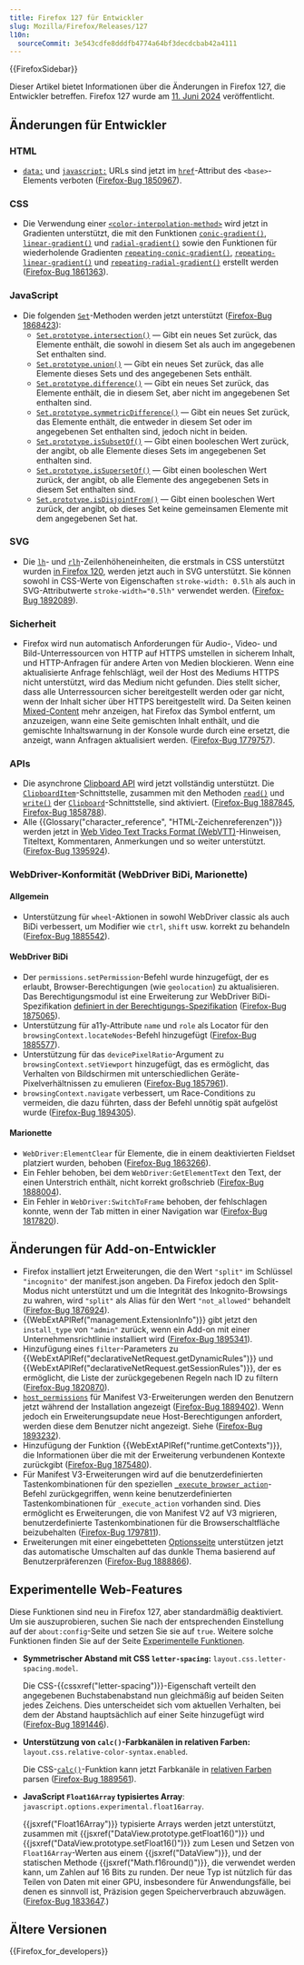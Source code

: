 ```yaml
---
title: Firefox 127 für Entwickler
slug: Mozilla/Firefox/Releases/127
l10n:
  sourceCommit: 3e543cdfe8dddfb4774a64bf3decdcbab42a4111
---
```


{{FirefoxSidebar}}

Dieser Artikel bietet Informationen über die Änderungen in Firefox 127, die Entwickler betreffen. Firefox 127 wurde am [11. Juni 2024](https://whattrainisitnow.com/release/?version=127) veröffentlicht.

## Änderungen für Entwickler

### HTML

- [`data:`](/de/docs/Web/URI/Reference/Schemes/data) und [`javascript:`](/de/docs/Web/URI/Reference/Schemes/javascript) URLs sind jetzt im [`href`](/de/docs/Web/HTML/Reference/Elements/base#href)-Attribut des `<base>`-Elements verboten ([Firefox-Bug 1850967](https://bugzil.la/1850967)).

### CSS

- Die Verwendung einer [`<color-interpolation-method>`](/de/docs/Web/CSS/color-interpolation-method) wird jetzt in Gradienten unterstützt, die mit den Funktionen [`conic-gradient()`](/de/docs/Web/CSS/gradient/conic-gradient), [`linear-gradient()`](/de/docs/Web/CSS/gradient/linear-gradient) und [`radial-gradient()`](/de/docs/Web/CSS/gradient/radial-gradient) sowie den Funktionen für wiederholende Gradienten [`repeating-conic-gradient()`](/de/docs/Web/CSS/gradient/repeating-conic-gradient), [`repeating-linear-gradient()`](/de/docs/Web/CSS/gradient/repeating-linear-gradient) und [`repeating-radial-gradient()`](/de/docs/Web/CSS/gradient/repeating-radial-gradient) erstellt werden ([Firefox-Bug 1861363](https://bugzil.la/1861363)).

### JavaScript

- Die folgenden [`Set`](/de/docs/Web/JavaScript/Reference/Global_Objects/Set)-Methoden werden jetzt unterstützt ([Firefox-Bug 1868423](https://bugzil.la/1868423)):
  - [`Set.prototype.intersection()`](/de/docs/Web/JavaScript/Reference/Global_Objects/Set/intersection) — Gibt ein neues Set zurück, das Elemente enthält, die sowohl in diesem Set als auch im angegebenen Set enthalten sind.
  - [`Set.prototype.union()`](/de/docs/Web/JavaScript/Reference/Global_Objects/Set/union) — Gibt ein neues Set zurück, das alle Elemente dieses Sets und des angegebenen Sets enthält.
  - [`Set.prototype.difference()`](/de/docs/Web/JavaScript/Reference/Global_Objects/Set/difference) — Gibt ein neues Set zurück, das Elemente enthält, die in diesem Set, aber nicht im angegebenen Set enthalten sind.
  - [`Set.prototype.symmetricDifference()`](/de/docs/Web/JavaScript/Reference/Global_Objects/Set/symmetricDifference) — Gibt ein neues Set zurück, das Elemente enthält, die entweder in diesem Set oder im angegebenen Set enthalten sind, jedoch nicht in beiden.
  - [`Set.prototype.isSubsetOf()`](/de/docs/Web/JavaScript/Reference/Global_Objects/Set/isSubsetOf) — Gibt einen booleschen Wert zurück, der angibt, ob alle Elemente dieses Sets im angegebenen Set enthalten sind.
  - [`Set.prototype.isSupersetOf()`](/de/docs/Web/JavaScript/Reference/Global_Objects/Set/isSupersetOf) — Gibt einen booleschen Wert zurück, der angibt, ob alle Elemente des angegebenen Sets in diesem Set enthalten sind.
  - [`Set.prototype.isDisjointFrom()`](/de/docs/Web/JavaScript/Reference/Global_Objects/Set/isDisjointFrom) — Gibt einen booleschen Wert zurück, der angibt, ob dieses Set keine gemeinsamen Elemente mit dem angegebenen Set hat.

### SVG

- Die [`lh`](/de/docs/Web/CSS/length#lh)- und [`rlh`](/de/docs/Web/CSS/length#rlh)-Zeilenhöheneinheiten, die erstmals in CSS unterstützt wurden [in Firefox 120](/de/docs/Mozilla/Firefox/Releases/120#css), werden jetzt auch in SVG unterstützt. Sie können sowohl in CSS-Werte von Eigenschaften `stroke-width: 0.5lh` als auch in SVG-Attributwerte `stroke-width="0.5lh"` verwendet werden. ([Firefox-Bug 1892089](https://bugzil.la/1892089)).

### Sicherheit

- Firefox wird nun automatisch Anforderungen für Audio-, Video- und Bild-Unterressourcen von HTTP auf HTTPS umstellen in sicherem Inhalt, und HTTP-Anfragen für andere Arten von Medien blockieren. Wenn eine aktualisierte Anfrage fehlschlägt, weil der Host des Mediums HTTPS nicht unterstützt, wird das Medium nicht gefunden.
  Dies stellt sicher, dass alle Unterressourcen sicher bereitgestellt werden oder gar nicht, wenn der Inhalt sicher über HTTPS bereitgestellt wird.
  Da Seiten keinen [Mixed-Content](/de/docs/Web/Security/Mixed_content) mehr anzeigen, hat Firefox das Symbol entfernt, um anzuzeigen, wann eine Seite gemischten Inhalt enthält, und die gemischte Inhaltswarnung in der Konsole wurde durch eine ersetzt, die anzeigt, wann Anfragen aktualisiert werden.
  ([Firefox-Bug 1779757](https://bugzil.la/1779757)).

### APIs

- Die asynchrone [Clipboard API](/de/docs/Web/API/Clipboard_API) wird jetzt vollständig unterstützt. Die [`ClipboardItem`](/de/docs/Web/API/ClipboardItem)-Schnittstelle, zusammen mit den Methoden [`read()`](/de/docs/Web/API/Clipboard/read) und [`write()`](/de/docs/Web/API/Clipboard/write) der [`Clipboard`](/de/docs/Web/API/Clipboard)-Schnittstelle, sind aktiviert. ([Firefox-Bug 1887845](https://bugzil.la/1887845), [Firefox-Bug 1858788](https://bugzil.la/1858788)).
- Alle {{Glossary("character_reference", "HTML-Zeichenreferenzen")}} werden jetzt in [Web Video Text Tracks Format (WebVTT)](/de/docs/Web/API/WebVTT_API)-Hinweisen, Titeltext, Kommentaren, Anmerkungen und so weiter unterstützt. ([Firefox-Bug 1395924](https://bugzil.la/1395924)).

### WebDriver-Konformität (WebDriver BiDi, Marionette)

#### Allgemein

- Unterstützung für `wheel`-Aktionen in sowohl WebDriver classic als auch BiDi verbessert, um Modifier wie `ctrl`, `shift` usw. korrekt zu behandeln ([Firefox-Bug 1885542](https://bugzil.la/1885542)).

#### WebDriver BiDi

- Der `permissions.setPermission`-Befehl wurde hinzugefügt, der es erlaubt, Browser-Berechtigungen (wie `geolocation`) zu aktualisieren. Das Berechtigungsmodul ist eine Erweiterung zur WebDriver BiDi-Spezifikation [definiert in der Berechtigungs-Spezifikation](https://w3c.github.io/permissions/#webdriver-bidi-module-permissions) ([Firefox-Bug 1875065](https://bugzil.la/1875065)).
- Unterstützung für a11y-Attribute `name` und `role` als Locator für den `browsingContext.locateNodes`-Befehl hinzugefügt ([Firefox-Bug 1885577](https://bugzil.la/1885577)).
- Unterstützung für das `devicePixelRatio`-Argument zu `browsingContext.setViewport` hinzugefügt, das es ermöglicht, das Verhalten von Bildschirmen mit unterschiedlichen Geräte-Pixelverhältnissen zu emulieren ([Firefox-Bug 1857961](https://bugzil.la/1857961)).
- `browsingContext.navigate` verbessert, um Race-Conditions zu vermeiden, die dazu führten, dass der Befehl unnötig spät aufgelöst wurde ([Firefox-Bug 1894305](https://bugzil.la/1894305)).

#### Marionette

- `WebDriver:ElementClear` für Elemente, die in einem deaktivierten Fieldset platziert wurden, behoben ([Firefox-Bug 1863266](https://bugzil.la/1863266)).
- Ein Fehler behoben, bei dem `WebDriver:GetElementText` den Text, der einen Unterstrich enthält, nicht korrekt großschrieb ([Firefox-Bug 1888004](https://bugzil.la/1888004)).
- Ein Fehler in `WebDriver:SwitchToFrame` behoben, der fehlschlagen konnte, wenn der Tab mitten in einer Navigation war ([Firefox-Bug 1817820](https://bugzil.la/1817820)).

## Änderungen für Add-on-Entwickler

- Firefox installiert jetzt Erweiterungen, die den Wert `"split"` im Schlüssel `"incognito"` der manifest.json angeben. Da Firefox jedoch den Split-Modus nicht unterstützt und um die Integrität des Inkognito-Browsings zu wahren, wird `"split"` als Alias für den Wert `"not_allowed"` behandelt ([Firefox-Bug 1876924](https://bugzil.la/1876924)).
- {{WebExtAPIRef("management.ExtensionInfo")}} gibt jetzt den `install_type` von `"admin"` zurück, wenn ein Add-on mit einer Unternehmensrichtlinie installiert wird ([Firefox-Bug 1895341](https://bugzil.la/1895341)).
- Hinzufügung eines `filter`-Parameters zu {{WebExtAPIRef("declarativeNetRequest.getDynamicRules")}} und {{WebExtAPIRef("declarativeNetRequest.getSessionRules")}}, der es ermöglicht, die Liste der zurückgegebenen Regeln nach ID zu filtern ([Firefox-Bug 1820870](https://bugzil.la/1820870)).
- [`host_permissions`](/de/docs/Mozilla/Add-ons/WebExtensions/manifest.json/host_permissions) für Manifest V3-Erweiterungen werden den Benutzern jetzt während der Installation angezeigt ([Firefox-Bug 1889402](https://bugzil.la/1889402)). Wenn jedoch ein Erweiterungsupdate neue Host-Berechtigungen anfordert, werden diese dem Benutzer nicht angezeigt. Siehe ([Firefox-Bug 1893232](https://bugzil.la/1893232)).
- Hinzufügung der Funktion {{WebExtAPIRef("runtime.getContexts")}}, die Informationen über die mit der Erweiterung verbundenen Kontexte zurückgibt ([Firefox-Bug 1875480](https://bugzil.la/1875480)).
- Für Manifest V3-Erweiterungen wird auf die benutzerdefinierten Tastenkombinationen für den speziellen [`_execute_browser_action`](/de/docs/Mozilla/Add-ons/WebExtensions/manifest.json/commands#special_shortcuts)-Befehl zurückgegriffen, wenn keine benutzerdefinierten Tastenkombinationen für `_execute_action` vorhanden sind. Dies ermöglicht es Erweiterungen, die von Manifest V2 auf V3 migrieren, benutzerdefinierte Tastenkombinationen für die Browserschaltfläche beizubehalten ([Firefox-Bug 1797811](https://bugzil.la/1797811)).
- Erweiterungen mit einer eingebetteten [Optionsseite](/de/docs/Mozilla/Add-ons/WebExtensions/user_interface/Options_pages) unterstützen jetzt das automatische Umschalten auf das dunkle Thema basierend auf Benutzerpräferenzen ([Firefox-Bug 1888866](https://bugzil.la/1888866)).

## Experimentelle Web-Features

Diese Funktionen sind neu in Firefox 127, aber standardmäßig deaktiviert. Um sie auszuprobieren, suchen Sie nach der entsprechenden Einstellung auf der `about:config`-Seite und setzen Sie sie auf `true`. Weitere solche Funktionen finden Sie auf der Seite [Experimentelle Funktionen](/de/docs/Mozilla/Firefox/Experimental_features).

- **Symmetrischer Abstand mit CSS `letter-spacing`:** `layout.css.letter-spacing.model`.

  Die CSS-{{cssxref("letter-spacing")}}-Eigenschaft verteilt den angegebenen Buchstabenabstand nun gleichmäßig auf beiden Seiten jedes Zeichens. Dies unterscheidet sich vom aktuellen Verhalten, bei dem der Abstand hauptsächlich auf einer Seite hinzugefügt wird ([Firefox-Bug 1891446](https://bugzil.la/1891446)).

- **Unterstützung von `calc()`-Farbkanälen in relativen Farben:** `layout.css.relative-color-syntax.enabled`.

  Die CSS-[`calc()`](/de/docs/Web/CSS/calc)-Funktion kann jetzt Farbkanäle in [relativen Farben](/de/docs/Web/CSS/CSS_colors/Relative_colors#using_math_functions) parsen ([Firefox-Bug 1889561](https://bugzil.la/1889561)).

- **JavaScript `Float16Array` typisiertes Array**: `javascript.options.experimental.float16array`.

  {{jsxref("Float16Array")}} typisierte Arrays werden jetzt unterstützt, zusammen mit {{jsxref("DataView.prototype.getFloat16()")}} und {{jsxref("DataView.prototype.setFloat16()")}} zum Lesen und Setzen von `Float16Array`-Werten aus einem {{jsxref("DataView")}}, und der statischen Methode {{jsxref("Math.f16round()")}}, die verwendet werden kann, um Zahlen auf 16 Bits zu runden. Der neue Typ ist nützlich für das Teilen von Daten mit einer GPU, insbesondere für Anwendungsfälle, bei denen es sinnvoll ist, Präzision gegen Speicherverbrauch abzuwägen. ([Firefox-Bug 1833647](https://bugzil.la/1833647).)

## Ältere Versionen

{{Firefox_for_developers}}

